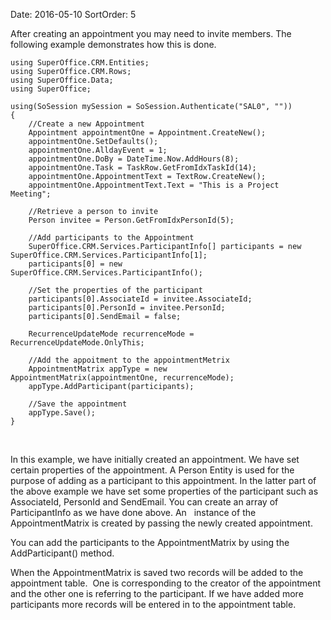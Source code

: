 Date: 2016-05-10
SortOrder: 5

After creating an appointment you may need to invite members. The following example demonstrates how this is done.

```
using SuperOffice.CRM.Entities;
using SuperOffice.CRM.Rows;
using SuperOffice.Data;
using SuperOffice;
 
using(SoSession mySession = SoSession.Authenticate("SAL0", ""))
{
    //Create a new Appointment
    Appointment appointmentOne = Appointment.CreateNew();
    appointmentOne.SetDefaults();
    appointmentOne.AlldayEvent = 1;
    appointmentOne.DoBy = DateTime.Now.AddHours(8);
    appointmentOne.Task = TaskRow.GetFromIdxTaskId(14);
    appointmentOne.AppointmentText = TextRow.CreateNew();
    appointmentOne.AppointmentText.Text = "This is a Project
Meeting";
 
    //Retrieve a person to invite
    Person invitee = Person.GetFromIdxPersonId(5);
 
    //Add participants to the Appointment
    SuperOffice.CRM.Services.ParticipantInfo[] participants = new
SuperOffice.CRM.Services.ParticipantInfo[1];
    participants[0] = new
SuperOffice.CRM.Services.ParticipantInfo();
 
    //Set the properties of the participant
    participants[0].AssociateId = invitee.AssociateId;
    participants[0].PersonId = invitee.PersonId;
    participants[0].SendEmail = false;
 
    RecurrenceUpdateMode recurrenceMode =
RecurrenceUpdateMode.OnlyThis;
 
    //Add the appoitment to the appointmentMetrix
    AppointmentMatrix appType = new
AppointmentMatrix(appointmentOne, recurrenceMode);
    appType.AddParticipant(participants);
 
    //Save the appointment
    appType.Save();
}
```

 

In this example, we have initially created an appointment. We have set certain properties of the appointment. A Person Entity is used for the purpose of adding as a participant to this appointment. In the latter part of the above example we have set some properties of the participant such as AssociateId, PersonId and SendEmail. You can create an array of ParticipantInfo as we have done above. An   instance of the AppointmentMatrix is created by passing the newly created appointment.

You can add the participants to the AppointmentMatrix by using the AddParticipant() method.

When the AppointmentMatrix is saved two records will be added to the appointment table.  One is corresponding to the creator of the appointment and the other one is referring to the participant. If we have added more participants more records will be entered in to the appointment table.
